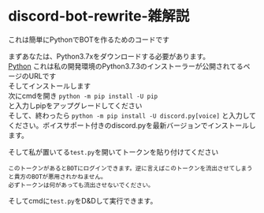 # discord-bot-rewrite-雑解説

これは簡単にPythonでBOTを作るためのコードです

まずあなたは、Python3.7xをダウンロードする必要があります。  
[Python](https://www.python.org/downloads/release/python-373/)
これは私の開発環境のPython3.7.3のインストーラーが公開されてるページのURLです  
そしてインストールします  
次にcmdを開き
```python -m pip install -U pip```  
と入力しpipをアップグレードしてください  
そして、終わったら
```python -m pip install -U discord.py[voice]```
と入力してください。ボイスサポート付きのdiscord.pyを最新バージョンでインストールします。

そして私が置いてる`test.py`を開いてトークンを貼り付けてください
```
このトークンがあるとBOTにログインできます。逆に言えばこのトークンを流出させてしまうと貴方のBOTが悪用されかねません。
必ずトークンは何があっても流出させないでください。
```

そしてcmdに`test.py`をD&Dして実行できます。
